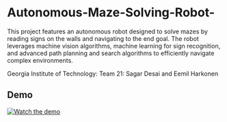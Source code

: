# Autonomous-Maze-Solving-Robot-
This project features an autonomous robot designed to solve mazes by reading signs on the walls and navigating to the end goal. The robot leverages machine vision algorithms, machine learning for sign recognition, and advanced path planning and search algorithms to efficiently navigate complex environments.

Georgia Institute of Technology: Team 21: Sagar Desai and Eemil Harkonen 

## Demo


[![Watch the demo](https://img.youtube.com/vi/VIDEO_ID/0.jpg)](https://youtu.be/6Tk9iepP2Z4)
